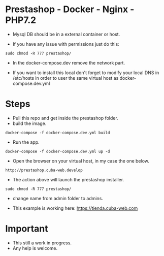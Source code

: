 # Prestashop - Docker - Nginx - PHP7.2
* Mysql DB should be in a external container or host. 

* If you have any issue with permissions just do this:

```$bash
sudo chmod -R 777 prestashop/
```
* In the docker-compose.dev remove the network part.

* If you want to install this local don't forget to modify your local DNS in /etc/hosts 
in order to user the same virtual host as docker-compose.dev.yml

# Steps

* Pull this repo and get inside the prestashop folder.
* build the image.
```$bash
docker-compose -f docker-compose.dev.yml build
```

* Run the app.
```$bash
docker-compose -f docker-compose.dev.yml up -d
```

* Open the browser on your virtual host, in my case the one below.
```$bash
http://prestashop.cuba-web.develop
```

* The action above will launch the prestashop installer.
```$bash
sudo chmod -R 777 prestashop/
```

* change name from admin folder to admins.

* This example is working here: https://tienda.cuba-web.com

# Important
* This still a work in progress. 
* Any help is welcome. 

